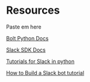 # Resources


Paste em here 

[Bolt Python Docs](https://slack.dev/bolt-python/tutorial/getting-started)

[Slack SDK Docs](https://slack.dev/python-slack-sdk/)

[Tutorials for Slack in python](https://api.slack.com/tutorials/tags/python/)

[How to Build a Slack bot tutorial](https://www.fullstackpython.com/blog/build-first-slack-bot-python.html/)
